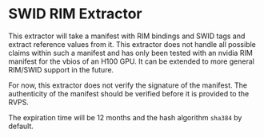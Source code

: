 # SWID RIM Extractor

This extractor will take a manifest with RIM bindings and SWID tags
and extract reference values from it.
This extractor does not handle all possible claims within such a manifest
and has only been tested with an nvidia RIM manifest for the vbios
of an H100 GPU.
It can be extended to more general RIM/SWID support in the future.

For now, this extractor does not verify the signature of the manifest.
The authenticity of the manifest should be verified before it is provided to the RVPS.

The expiration time will be 12 months and the hash algorithm `sha384` by default.
